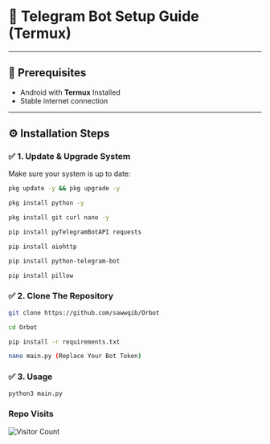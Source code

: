 # 🚀 Telegram Bot Setup Guide (Termux)

---

## 🧰 Prerequisites
- Android with **Termux** Installed
- Stable internet connection

---

## ⚙️ Installation Steps

### ✅ 1. Update & Upgrade System
Make sure your system is up to date:
```bash
pkg update -y && pkg upgrade -y

pkg install python -y

pkg install git curl nano -y

pip install pyTelegramBotAPI requests

pip install aiohttp

pip install python-telegram-bot

pip install pillow
```
### ✅ 2. Clone The Repository
```bash
git clone https://github.com/sawwqib/Orbot

cd Orbot

pip install -r requirements.txt

nano main.py (Replace Your Bot Token)
```
### ✅ 3. Usage
```bash
python3 main.py
```
### Repo Visits
![Visitor Count](https://count.getloli.com/@Orbot?name=Orbot&theme=random&padding=7&offset=0&align=top&scale=1&pixelated=1&darkmode=auto)
